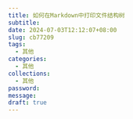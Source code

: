 ```yaml
---
title: 如何在Markdown中打印文件结构树
subtitle: 
date: 2024-07-03T12:12:07+08:00
slug: cb77209
tags:
  - 其他
categories:
  - 其他
collections:
  - 其他
password: 
message: 
draft: true
---
```



